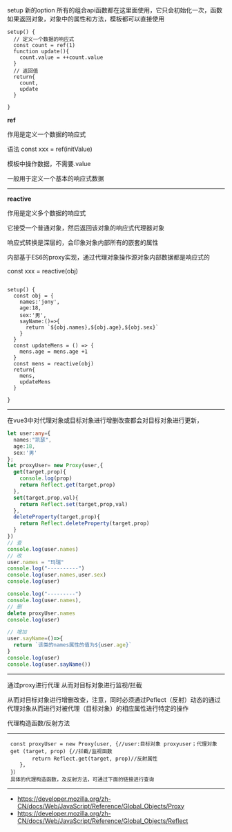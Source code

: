 setup 新的option 所有的组合api函数都在这里面使用，它只会初始化一次，函数如果返回对象，对象中的属性和方法，模板都可以直接使用

```
setup() {
  // 定义一个数据的响应式
  const count = ref(1)
  function update(){
    count.value = ++count.value 
  }
  // 返回值
  return{
    count,
    update
  }

}
```

**ref**

作用是定义一个数据的响应式

语法 const xxx = ref(initValue)

模板中操作数据，不需要.value

一般用于定义一个基本的响应式数据

****

**reactive**

作用是定义多个数据的响应式

它接受一个普通对象，然后返回该对象的响应式代理器对象

响应式转换是深层的，会印象对象内部所有的嵌套的属性

内部基于ES6的proxy实现，通过代理对象操作源对象内部数据都是响应式的

const xxx = reactive(obj)

```

setup() {
  const obj = {
    names:'jony',
    age:18,
    sex:'男',
    sayName:()=>{
      return `${obj.names},${obj.age},${obj.sex}`
    }
  }
  const updateMens = () => {
    mens.age = mens.age +1
  }
  const mens = reactive(obj)
  return{
    mens,
    updateMens
  }

}
```

****

在vue3中对代理对象或目标对象进行增删改查都会对目标对象进行更新，

```ts
let user:any={
  names:"凯瑟",
  age:18,
  sex:'男'
};
let proxyUser= new Proxy(user,{
  get(target,prop){
    console.log(prop)
    return Reflect.get(target,prop)
  },
  set(target,prop,val){
    return Reflect.set(target,prop,val)
  },
  deleteProperty(target,prop){
    return Reflect.deleteProperty(target,prop)
  }
})
// 查
console.log(user.names)
// 改
user.names = "玛瑞"
console.log("----------")
console.log(user.names,user.sex)
console.log(user)

console.log("---------")
console.log(user.names),
// 删
delete proxyUser.names
console.log(user)

// 增加
user.sayName=()=>{
  return `该类的names属性的值为${user.age}`
}
console.log(user)
console.log(user.sayName())
```

****

通过proxy进行代理 从而对目标对象进行监视/拦截

从而对目标对象进行增删改查，注意，同时必须通过Peflect（反射）动态的通过代理对象从而进行对被代理（目标对象）的相应属性进行特定的操作

代理构造函数/反射方法

****

```
 const proxyUser = new Proxy(user, {//user:目标对象 proxyuser；代理对象
 get (target, prop) {//拦截/监视函数 
    	return Reflect.get(target, prop)//反射属性
    },
 }）
 具体的代理构造函数，及反射方法，可通过下面的链接进行查询
```

****

- https://developer.mozilla.org/zh-CN/docs/Web/JavaScript/Reference/Global_Objects/Proxy
- https://developer.mozilla.org/zh-CN/docs/Web/JavaScript/Reference/Global_Objects/Reflect